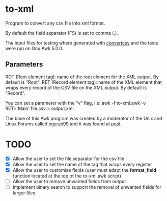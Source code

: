 # to-xml
Program to convert any csv file into xml format.

By default the field separator (FS) is set to comma (,).

The input files for testing where generated with [convertcsv](https://www.convertcsv.com/generate-test-data.htm) and the tests were run on Gnu Awk 5.0.0.

## Parameters
ROT (Root element tag): name of the root element for the XML output. By default is "Root".
RET (Record element tag): name of the XML element that wraps every record of the CSV file on the XML output.
By default is "Record".

You can set a parameter with the "v" flag, i.e: awk -f to-xml.awk -v RET='Main' file.csv > output.xml.

The base of this Awk program was created by a moderator of the Unix and Linux
Forums called [vgersh99](https://www.unix.com/member_modal.php?u=37898) and it
was found at [post](https://www.unix.com/shell-programming-and-scripting/21404-csv-xml.html).


# TODO

- [x] Allow the user to set the file separator for the csv file
- [x] Allow the user to set the name of the tag that wraps every register
- [x] Allow the user to customize fields (user must adapt the **format\_field**
  function located at the top of the to-xml.awk script)
- [ ] Allow the user to remove unwanted fields from output
- [ ] Implement binary search to support the removal of unwanted fields for larger files
